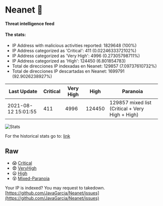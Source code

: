 # Neanet :hocho:
#### Threat intelligence feed
#### The stats:

- IP Address with malicious activities reported: 1829648 (100%)
- IP Address categorized as 'Critical':  411 (0.0224633372102%)
- IP Address categorized as 'Very High':  4996 (0.27305798711%)
- IP Address categorized as 'High':  124450 (6.801854783)
- Total de direcciones IP indexadas en Neanet:  129857 (7.09737610732%)
- Total de direcciones IP descartadas en Neanet:  1699791 (92.9026238927%)

| Last Update | Critical | Very High | High | Paranoia |
| --- | --- | --- | --- | --- |
| 2021-08-12 15:01:55 | 411 | 4996 | 124450 | 129857 mixed list (Critical + Very High + High)|

![Stats](https://docs.google.com/spreadsheets/d/e/2PACX-1vSnaNMIXVabIpDJjufMlzH7poXnshF3mgd8Is1g9ytUEzVsP5my4Trn8f-xkoLLQ38xpL3HtmUexLo6/pubchart?oid=501124687&format=image)

For the historical stats go to: [link](/stats.csv)
## Raw
- :scream: [Critical](https://raw.githubusercontent.com/JavaGarcia/Neanet/master/blacklists/neanet_critical.txt)
- :fearful: [VeryHigh](https://raw.githubusercontent.com/JavaGarcia/Neanet/master/blacklists/neanet_veryHigh.txtt)
- :frowning: [High](https://raw.githubusercontent.com/JavaGarcia/Neanet/master/blacklists/neanet_high.txt)
- :dizzy_face: [Mixed-Paranoia](https://raw.githubusercontent.com/JavaGarcia/Neanet/master/blacklists/neanet_all.txt)


Your IP is indexed? You may request to takedown. [https://github.com/JavaGarcia/Neanet/issues](https://github.com/JavaGarcia/Neanet/issues)



































































































































































































































































































































































































































































































































































































































































































































































































































































































































































































































































































































































































































































































































































































































































































































































































































































































































































































































































































































































































































































































































































































































































































































































































































































































































































































































































































































































































































































































































































































































































































































































































































































































































































































































































































































































































































































































































































































































































































































































































































































































































































































































































































































































































































































































































































































































































































































































































































































































































































































































































































































































































































































































































































































































































































































































































































































































































































































































































































































































































































































































































































































































































































































































































































































































































































































































































































































































































































































































































































































































































































































































































































































































































































































































































































































































































































































































































































































































































































































































































































































































































































































































































































































